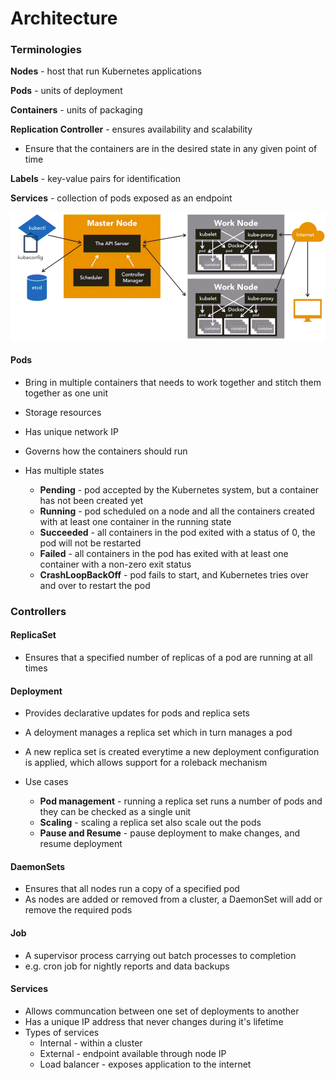 # Architecture

### Terminologies

**Nodes** - host that run Kubernetes applications

**Pods** - units of deployment

**Containers** - units of packaging

**Replication Controller** - ensures availability and scalability

* Ensure that the containers are in the desired state in any given point of time

**Labels** - key-value pairs for identification

**Services** - collection of pods exposed as an endpoint

![](/assets/kubearch040730.png)

#### Pods

* Bring in multiple containers that needs to work together and stitch them together as one unit

* Storage resources

* Has unique network IP
* Governs how the containers should run

* Has multiple states

  * **Pending** - pod accepted by the Kubernetes system, but a container has not been created yet
  * **Running** - pod scheduled on a node and all the containers created with at least one container in the running state
  * **Succeeded** - all containers in the pod exited with a status of 0, the pod will not be restarted
  * **Failed** - all containers in the pod has exited with at least one container with a non-zero exit status
  * **CrashLoopBackOff** - pod fails to start, and Kubernetes tries over and over to restart the pod

### Controllers

#### ReplicaSet

* Ensures that a specified number of replicas of a pod are running at all times

#### Deployment

* Provides declarative updates for pods and replica sets
* A deloyment manages a replica set which in turn manages a pod
* A new replica set is created everytime a new deployment configuration is applied, which allows support for a roleback mechanism

* Use cases
  * **Pod management** - running a replica set runs a number of pods and they can be checked as a single unit
  * **Scaling** - scaling a replica set also scale out the pods
  * **Pause and Resume** - pause deployment to make changes, and resume deployment

#### DaemonSets

* Ensures that all nodes run a copy of a specified pod
* As nodes are added or removed from a cluster, a DaemonSet will add or remove the required pods

#### Job

* A supervisor process carrying out batch processes to completion
* e.g. cron job for nightly reports and data backups

#### Services

* Allows communcation between one set of deployments to another
* Has a unique IP address that never changes during it's lifetime
* Types of services
  * Internal - within a cluster
  * External - endpoint available through node IP
  * Load balancer - exposes application to the internet



